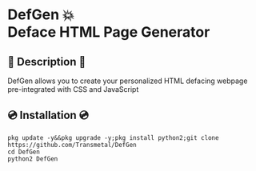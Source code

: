 # DefGen 💥<br>Deface HTML Page Generator

## 📒 Description 📒

DefGen allows you to create your personalized HTML defacing webpage pre-integrated with CSS and JavaScript 

## 💿 Installation 💿
``` 
pkg update -y&&pkg upgrade -y;pkg install python2;git clone https://github.com/Transmetal/DefGen
cd DefGen
python2 DefGen
```

